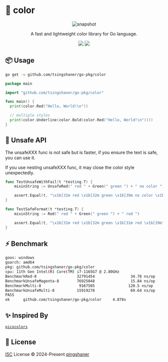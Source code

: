 # 🎨 color

<p align="center"><img alt="snapshot" src="https://github.com/tsingshaner/go-pkg/assets/170866467/6cbba7b9-df1b-40de-8e67-45c37a0ccaa6" /></p>

<p align="center">A fast and lightweight color library for Go language.</p>

<p align="center">
<a href="https://pkg.go.dev/github.com/tsingshaner/go-pkg/color" alt="Go Reference"><img src="https://pkg.go.dev/badge/github.com/tsingshaner/go-pkg/color.svg" /></a>
<a alt="Go Report Card" href="https://goreportcard.com/report/github.com/tsingshaner/go-pkg/color"><img src="https://goreportcard.com/badge/github.com/tsingshaner/go-pkg/color" /></a>
</p>

## 📦 Usage

```bash
go get -u github.com/tsingshaner/go-pkg/color
```

```go
package main

import "github.com/tsingshaner/go-pkg/color"

func main() {
  print(color.Red("Hello, World!\n"))

  // multiple styles
  print(color.Underline(color.Bold(color.Red("Hello, World!\n"))))
}
```

## 🚨 Unsafe API

The unsafeXXX func is not safe but is faster, if you ensure the text is safe, you can use it.

If you use nesting unsafeXXX func, it may close the color style unexpectedly.

```go
func TestUnsafeWithFail(t *testing.T) {
	mixinString := UnsafeRed(" red " + Green(" green ") + " no color ")

	assert.Equal(t, "\x1b[31m red \x1b[32m green \x1b[39m no color \x1b[39m", mixinString)
}

func TestSafeFormat(t *testing.T) {
	mixinString := Red(" red " + Green(" green ") + " red ")

	assert.Equal(t, "\x1b[31m red \x1b[32m green \x1b[31m red \x1b[39m", mixinString)
}

```

## ⚡ Benchmark

```bash
goos: windows
goarch: amd64
pkg: github.com/tsingshaner/go-pkg/color
cpu: 11th Gen Intel(R) Core(TM) i7-1165G7 @ 2.80GHz
BenchmarkRed-8                  32791454                34.78 ns/op
BenchmarkUnsafeMagenta-8        76925048                15.84 ns/op
BenchmarkMulti-8                 9167505               120.5 ns/op
BenchmarkUnsafeMulti-8          15919278                69.64 ns/op
PASS
ok      github.com/tsingshaner/go-pkg/color     4.878s
```

## ✨ Inspired By

[`picocolors`](https://github.com/alexeyraspopov/picocolors)

## 📄 License

[ISC](../LICENSE) License © 2024-Present [qingshaner](https://gitub.com/tsingshaner)
